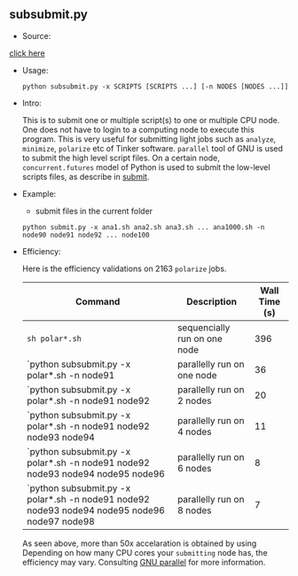 ## subsubmit.py

* Source:

 [click here](https://github.com/leucinw/ComputTools/tree/master/src/subsubmit.py)

* Usage:

	```shell
	python subsubmit.py -x SCRIPTS [SCRIPTS ...] [-n NODES [NODES ...]]
	```
* Intro:

	This is to submit one or multiple script(s) to one or multiple CPU node. One does not have to login to a computing node to execute this program. This is very useful for submitting light jobs such as `analyze`, `minimize`, `polarize` etc of Tinker software. `parallel` tool of GNU is used to submit the high level script files. On a certain node, `concurrent.futures` model of Python is used to submit the low-level scripts files, as describe in [submit](./submit.md).

* Example:
	
	* submit files in the current folder
	```shell
	python submit.py -x ana1.sh ana2.sh ana3.sh ... ana1000.sh -n node90 node91 node92 ... node100
	```

* Efficiency:
	
	Here is the efficiency validations on 2163 `polarize` jobs.

	| Command    | Description | Wall Time (s) |
	| ----------- | ----------- |--------|
	| `sh polar*.sh`      | sequencially run on one node       |   396     |
	| `python subsubmit.py -x polar*.sh -n node91  | parallelly run on one node        |     36   |
  | `python subsubmit.py -x polar*.sh -n node91 node92 | parallelly run on 2 nodes | 20 |
  | `python subsubmit.py -x polar*.sh -n node91 node92 node93 node94|  parallelly run on 4 nodes 	 | 11 |
  | `python subsubmit.py -x polar*.sh -n node91 node92 node93 node94 node95 node96|  parallelly run on 6 nodes 	 | 8 |
  | `python subsubmit.py -x polar*.sh -n node91 node92 node93 node94 node95 node96 node97 node98|  parallelly run on 8 nodes | 7 |

	As seen above, more than 50x accelaration is obtained by using Depending on how many CPU cores your `submitting` node has, the efficiency may vary. Consulting [GNU parallel](https://www.gnu.org/software/parallel/parallel_tutorial.html) for more information.
	

